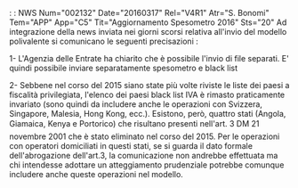  :  : NWS Num="002132" Date="20160317" Rel="V4R1" Atr="S. Bonomi" Tem="APP" App="C5" Tit="Aggiornamento Spesometro 2016" Sts="20"
Ad integrazione della news inviata nei giorni scorsi relativa all'invio del modello polivalente si comunicano le seguenti precisazioni : 

1- L'Agenzia delle Entrate ha chiarito che è possibile l'invio di file separati. E' quindi possibile
inviare separatamente spesometro e black list

2- Sebbene nel corso del 2015 siano state più volte riviste le liste dei paesi a fiscalità
privilegiata, l'elenco dei paesi  black list IVA è rimasto praticamente invariato (sono quindi da includere anche le operazioni con Svizzera, Singapore, Malesia, Hong Kong, ecc.).
Esistono, però, quattro stati (Angola, Giamaica, Kenya e Portorico) che risultano presenti nell'art. 3 DM 21 novembre 2001 che è stato eliminato nel corso del 2015.
Per le operazioni con operatori domiciliati in questi stati, se si guarda il dato formale dell'abrogazione dell'art.3, la comunicazione non andrebbe effettuata ma chi intendesse adottare un atteggiamento prudenziale potrebbe comunque includere anche queste operazioni nel modello.
